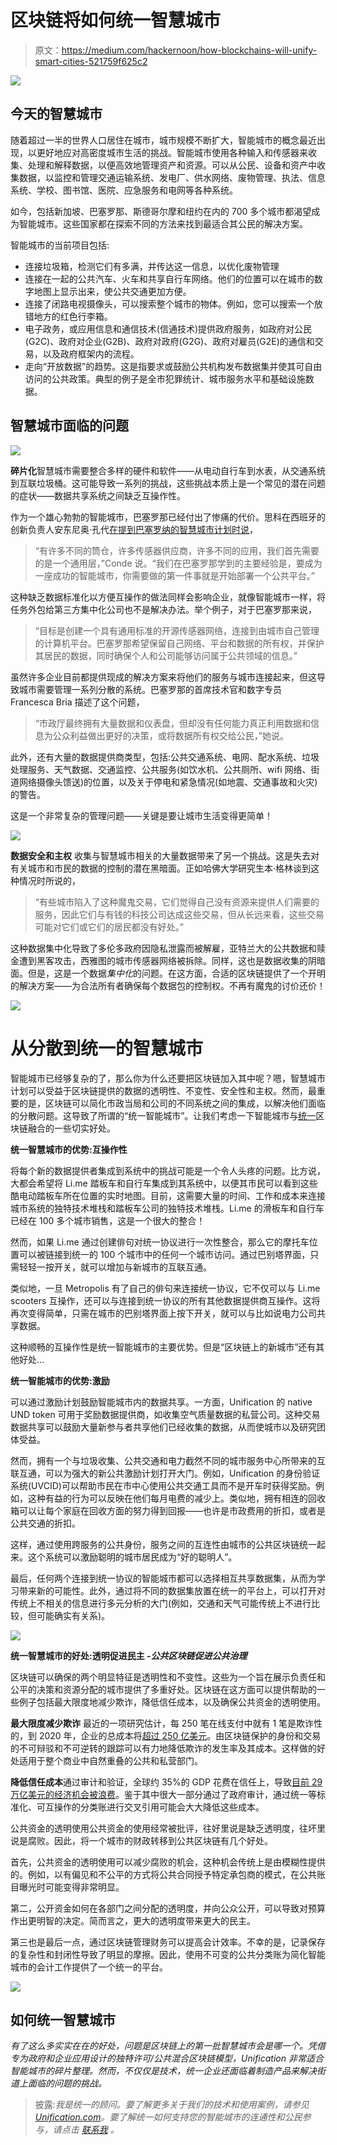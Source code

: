# 区块链将如何统一智慧城市

> 原文：<https://medium.com/hackernoon/how-blockchains-will-unify-smart-cities-521759f625c2>

![](img/a12811bc6a23a5cf0a76a551879190ae.png)

## **今天的智慧城市**

随着超过一半的世界人口居住在城市，城市规模不断扩大，智能城市的概念最近出现，以更好地应对高密度城市生活的挑战。智能城市使用各种输入和传感器来收集、处理和解释数据，以便高效地管理资产和资源。可以从公民、设备和资产中收集数据，以监控和管理交通运输系统、发电厂、供水网络、废物管理、执法、信息系统、学校、图书馆、医院、应急服务和电网等各种系统。

如今，包括新加坡、巴塞罗那、斯德哥尔摩和纽约在内的 700 多个城市都渴望成为智能城市。这些国家都在探索不同的方法来找到最适合其公民的解决方案。

智能城市的当前项目包括:

*   连接垃圾箱，检测它们有多满，并传达这一信息，以优化废物管理
*   连接在一起的公共汽车、火车和共享自行车网络。他们的位置可以在城市的数字地图上显示出来，使公共交通更加方便。
*   连接了闭路电视摄像头，可以搜索整个城市的物体。例如，您可以搜索一个放错地方的红色行李箱。
*   电子政务，或应用信息和通信技术(信通技术)提供政府服务，如政府对公民(G2C)、政府对企业(G2B)、政府对政府(G2G)、政府对雇员(G2E)的通信和交易，以及政府框架内的流程。
*   走向“开放数据”的趋势。这是指要求或鼓励公共机构发布数据集并使其可自由访问的公共政策。典型的例子是全市犯罪统计、城市服务水平和基础设施数据。

## **智慧城市面临的问题**

![](img/e4691f71049b3e0d8b338404a63886a4.png)

**碎片化**智慧城市需要整合多样的硬件和软件——从电动自行车到水表，从交通系统到互联垃圾桶。这可能导致一系列的挑战，这些挑战本质上是一个常见的潜在问题的症状——数据共享系统之间缺乏互操作性。

作为一个雄心勃勃的智能城市，巴塞罗那已经付出了惨痛的代价。思科在西班牙的创新负责人安东尼奥·孔代[在提到巴塞罗纳的智慧城市计划时说](https://www.ft.com/content/6d2fe2a8-722c-11e7-93ff-99f383b09ff9)，

> “有许多不同的筒仓，许多传感器供应商，许多不同的应用，我们首先需要的是一个通用层，”Conde 说。“我们在巴塞罗那学到的主要经验是，要成为一座成功的智能城市，你需要做的第一件事就是开始部署一个公共平台。”

这种缺乏数据标准化以方便互操作的做法同样会影响企业，就像智能城市一样，将任务外包给第三方集中化公司也不是解决办法。举个例子，对于巴塞罗那来说，

> “目标是创建一个具有通用标准的开源传感器网络，连接到由城市自己管理的计算机平台。巴塞罗那希望保留自己网络、平台和数据的所有权，并保护其居民的数据，同时确保个人和公司能够访问属于公共领域的信息。”

虽然许多企业目前都提供现成的解决方案来将他们的服务与城市连接起来，但这导致城市需要管理一系列分散的系统。巴塞罗那的首席技术官和数字专员 Francesca Bria 描述了这个问题，

> “市政厅最终拥有大量数据和仪表盘，但却没有任何能力真正利用数据和信息为公众利益做出更好的决策，或将数据所有权交给公民，”她说。

此外，还有大量的数据提供商类型，包括:公共交通系统、电网、配水系统、垃圾处理服务、天气数据、交通监控、公共服务(如饮水机、公共厕所、wifi 网络、街道网络摄像头馈送)的位置，以及关于停电和紧急情况(如地震、交通事故和火灾)的警告。

这是一个非常复杂的管理问题——关键是要让城市生活变得更简单！

![](img/4b269d033c6c104c39266f4250363373.png)

**数据安全和主权** 收集与智慧城市相关的大量数据带来了另一个挑战。这是失去对有关城市和市民的数据的控制的潜在黑暗面。正如哈佛大学研究生本·格林谈到这种情况时所说的，

> “有些城市陷入了这种魔鬼交易，它们觉得自己没有资源来提供人们需要的服务，因此它们与有钱的科技公司达成这些交易，但从长远来看，这些交易可能对它们或它们的居民都没有好处。”

这种数据集中化导致了多伦多政府因隐私泄露而被解雇，亚特兰大的公共数据和赎金遭到黑客攻击，西雅图的城市传感器网络被拆除。同样，这也是数据收集的阴暗面。但是，这是一个数据*集中化*的问题。在这方面，合适的区块链提供了一个开明的解决方案——为合法所有者确保每个数据包的控制权。不再有魔鬼的讨价还价！

![](img/1e58b9660d3dff5d705d6bdc9092a094.png)

# **从分散到统一的智慧城市**

智能城市已经够复杂的了，那么你为什么还要把区块链加入其中呢？嗯，智慧城市计划可以受益于区块链提供的数据的透明性、不变性、安全性和主权。然而，最重要的是，区块链可以简化市政当局和公司的不同系统之间的集成，以解决他们面临的分散问题。这导致了所谓的“统一智能城市”。让我们考虑一下智能城市与[统一](https://unification.com/)区块链融合的一些切实好处。

**统一智慧城市的优势:互操作性**

将每个新的数据提供者集成到系统中的挑战可能是一个令人头疼的问题。比方说，大都会希望将 Li.me 踏板车和自行车集成到其系统中，以便其市民可以看到这些酷电动踏板车所在位置的实时地图。目前，这需要大量的时间、工作和成本来连接城市系统的独特技术堆栈和踏板车公司的独特技术堆栈。Li.me 的滑板车和自行车已经在 100 多个城市销售，这是一个很大的整合！

然而，如果 Li.me 通过创建俳句对统一协议进行一次性整合，那么它的摩托车位置可以被链接到统一的 100 个城市中的任何一个城市访问。通过巴别塔界面，只需轻轻一按开关，就可以增加与新城市的互联互通。

类似地，一旦 Metropolis 有了自己的俳句来连接统一协议，它不仅可以与 Li.me scooters 互操作，还可以与连接到统一协议的所有其他数据提供商互操作。这将再次变得简单，只需在城市的巴别塔界面上按下开关，就可以与比如说电力公司共享数据。

这种顺畅的互操作性是统一智能城市的主要优势。但是“区块链上的新城市”还有其他好处…

**统一智能城市的优势:激励**

可以通过激励计划鼓励智能城市内的数据共享。一方面，Unification 的 native UND token 可用于奖励数据提供商，如收集空气质量数据的私营公司。这种交易数据共享可以鼓励大量新参与者共享他们已经收集的数据，从而使城市以及研究团体受益。

然而，拥有一个与垃圾收集、公共交通和电力截然不同的城市服务中心所带来的互联互通，可以为强大的新公共激励计划打开大门。例如，Unification 的身份验证系统(UVCID)可以帮助市民在市中心使用公共交通工具而不是开车时获得奖励。例如，这种有益的行为可以反映在他们每月电费的减少上。类似地，拥有相连的回收箱可以让每个家庭在回收方面的努力得到回报——也许是市政费用的折扣，或者是公共交通的折扣。

这样，通过使用跨服务的公共身份，服务之间的互连性由城市的公共区块链统一起来。这个系统可以激励聪明的城市居民成为“好的聪明人”。

最后，任何两个连接到统一协议的智能城市都可以选择相互共享数据集，从而为学习带来新的可能性。此外，通过将不同的数据集放置在统一的平台上，可以打开对传统上不相关的信息进行多元分析的大门(例如，交通和天气可能传统上不进行比较，但可能确实有关系)。

![](img/296e50a0f34660c185fecaa33741c671.png)

**统一智慧城市的好处:透明促进民主 *-公共区块链促进公共治理***

区块链可以确保的两个明显特征是透明性和不变性。这些为一个旨在展示负责任和公平的决策和资源分配的城市提供了多重好处。区块链在这方面可以提供帮助的一些例子包括最大限度地减少欺诈，降低信任成本，以及确保公共资金的透明使用。

**最大限度减少欺诈** 最近的一项研究估计，每 250 笔在线支付中就有 1 笔是欺诈性的，到 2020 年，企业的总成本将[超过 250 亿美元](https://risk.lexisnexis.com/insights-resources/research/2018-true-cost-of-fraud-study-for-the-retail-sector)。由区块链保护的身份和交易的不可辩驳和不可逆转的跟踪可以有力地降低欺诈的发生率及其成本。这样做的好处适用于整个商业中自然重叠的公共和私营部门。

**降低信任成本**通过审计和验证，全球约 35%的 GDP 花费在信任上，导致[目前 29 万亿美元的经济机会被浪费](/@cryptoeconomics/the-29-trillion-cost-of-trust-be8ffbd5788d)。鉴于其中很大一部分通过了政府审计，通过统一等标准化、可互操作的分类账进行交叉引用可能会大大降低这些成本。

公共资金的透明使用公共资金的使用经常被批评，往好里说是缺乏透明度，往坏里说是腐败。因此，将一个城市的财政转移到公共区块链有几个好处。

首先，公共资金的透明使用可以减少腐败的机会，这种机会传统上是由模糊性提供的。例如，以有偏见和不公平的方式将公共合同授予特定承包商的模式，在公共账目曝光时可能变得非常明显。

第二，公开资金如何在各部门之间分配的透明度，并向公众公开，可以导致对预算作出更明智的决定。简而言之，更大的透明度带来更大的民主。

第三也是最后一点，通过区块链管理财务可以提高会计效率。不幸的是，记录保存的复杂性和封闭性导致了明显的摩擦。因此，使用不可变的公共分类账为简化智能城市的会计工作提供了一个统一的平台。

![](img/4787522f990fd1962b48dc5bd1cff278.png)

## **如何统一智慧城市**

*有了这么多实实在在的好处，问题是区块链上的第一批智慧城市会是哪一个。凭借专为政府和企业应用设计的独特许可/公共混合区块链模型，Unification 非常适合智能城市的碎片整理。然而，不仅仅是技术，统一企业还面临着制造产品来解决街道上面临的问题的挑战。*

> 披露:*我是统一的顾问。要了解更多关于我们的技术和使用案例，请参见*[*Unification.com*](https://unification.com/)*。要了解统一如何支持您的智能城市的连通性和公民参与，请点击* [*联系我*](mailto:rafael@unification.com) *。*
